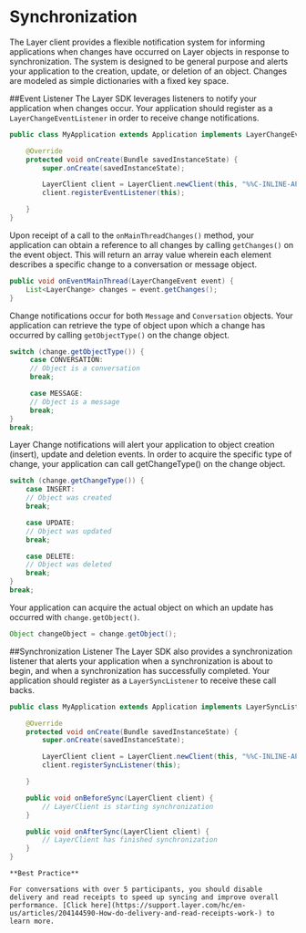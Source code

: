 # Synchronization

The Layer client provides a flexible notification system for informing applications when changes have occurred on Layer objects in response to synchronization. The system is designed to be general purpose and alerts your application to the creation, update, or deletion of an object. Changes are modeled as simple dictionaries with a fixed key space.

##Event Listener
The Layer SDK leverages listeners to notify your application when changes occur. Your application should register as a `LayerChangeEventListener` in order to receive change notifications.

```java
public class MyApplication extends Application implements LayerChangeEventListener {

    @Override
    protected void onCreate(Bundle savedInstanceState) {
        super.onCreate(savedInstanceState);

        LayerClient client = LayerClient.newClient(this, "%%C-INLINE-APPID%%", "GCM Project Number");
        client.registerEventListener(this);

    }
}
```

Upon receipt of a call to the `onMainThreadChanges()` method, your application can obtain a reference to all changes by calling `getChanges()` on the event object. This will return an array value wherein each element describes a specific change to a conversation or message object.

```java
public void onEventMainThread(LayerChangeEvent event) {
	List<LayerChange> changes = event.getChanges();
}
```

Change notifications occur for both `Message` and `Conversation` objects. Your application can retrieve the type of object upon which a change has occurred by calling `getObjectType()` on the change object.

```java
switch (change.getObjectType()) {
     case CONVERSATION:
     // Object is a conversation
     break;

     case MESSAGE:
     // Object is a message
     break;
}
break;
```

Layer Change notifications will alert your application to object creation (insert), update and deletion events. In order to acquire the specific type of change, your application can call getChangeType() on the change object.

``` java
switch (change.getChangeType()) {
	case INSERT:
	// Object was created
	break;

	case UPDATE:
	// Object was updated
	break;

	case DELETE:
	// Object was deleted
	break;
}
break;
```

Your application can acquire the actual object on which an update has occurred with `change.getObject()`.

```java
Object changeObject = change.getObject();
```

##Synchronization Listener
The Layer SDK also provides a synchronization listener that alerts your application when a synchronization is about to begin, and when a synchronization has successfully completed. Your application should register as a `LayerSyncListener` to receive these call backs.

```java
public class MyApplication extends Application implements LayerSyncListener {

    @Override
    protected void onCreate(Bundle savedInstanceState) {
        super.onCreate(savedInstanceState);

        LayerClient client = LayerClient.newClient(this, "%%C-INLINE-APPID%%", "GCM Project Number");
        client.registerSyncListener(this);

    }

    public void onBeforeSync(LayerClient client) {
    	// LayerClient is starting synchronization
    }

    public void onAfterSync(LayerClient client) {
    	// LayerClient has finished synchronization
    }
}
```

```emphasis
**Best Practice**

For conversations with over 5 participants, you should disable delivery and read receipts to speed up syncing and improve overall performance. [Click here](https://support.layer.com/hc/en-us/articles/204144590-How-do-delivery-and-read-receipts-work-) to learn more.
```
